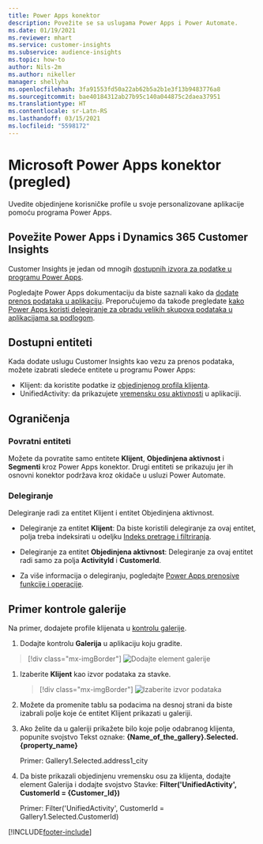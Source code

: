 ```yaml
---
title: Power Apps konektor
description: Povežite se sa uslugama Power Apps i Power Automate.
ms.date: 01/19/2021
ms.reviewer: mhart
ms.service: customer-insights
ms.subservice: audience-insights
ms.topic: how-to
author: Nils-2m
ms.author: nikeller
manager: shellyha
ms.openlocfilehash: 3fa91553fd50a22ab62b5a2b1e3f13b9483776a8
ms.sourcegitcommit: bae40184312ab27b95c140a044875c2daea37951
ms.translationtype: HT
ms.contentlocale: sr-Latn-RS
ms.lasthandoff: 03/15/2021
ms.locfileid: "5598172"
---
```

# <a name="microsoft-power-apps-connector-preview"></a>Microsoft Power Apps konektor (pregled)

Uvedite objedinjene korisničke profile u svoje personalizovane aplikacije pomoću programa Power Apps.

## <a name="connect-power-apps-and-dynamics-365-customer-insights"></a>Povežite Power Apps i Dynamics 365 Customer Insights

Customer Insights je jedan od mnogih [dostupnih izvora za podatke u programu Power Apps](/powerapps/maker/canvas-apps/working-with-data-sources).

Pogledajte Power Apps dokumentaciju da biste saznali kako da [dodate prenos podataka u aplikaciju](/powerapps/maker/canvas-apps/add-data-connection). Preporučujemo da takođe pregledate [kako Power Apps koristi delegiranje za obradu velikih skupova podataka u aplikacijama sa podlogom](/powerapps/maker/canvas-apps/delegation-overview).

## <a name="available-entities"></a>Dostupni entiteti

Kada dodate uslugu Customer Insights kao vezu za prenos podataka, možete izabrati sledeće entitete u programu Power Apps:

- Klijent: da koristite podatke iz [objedinjenog profila klijenta](customer-profiles.md).
- UnifiedActivity: da prikazujete [vremensku osu aktivnosti](activities.md) u aplikaciji.

## <a name="limitations"></a>Ograničenja

### <a name="retrievable-entities"></a>Povratni entiteti

Možete da povratite samo entitete **Klijent**, **Objedinjena aktivnost** i **Segmenti** kroz Power Apps konektor. Drugi entiteti se prikazuju jer ih osnovni konektor podržava kroz okidače u usluzi Power Automate.  

### <a name="delegation"></a>Delegiranje

Delegiranje radi za entitet Klijent i entitet Objedinjena aktivnost. 

- Delegiranje za entitet **Klijent**: Da biste koristili delegiranje za ovaj entitet, polja treba indeksirati u odeljku [Indeks pretrage i filtriranja](search-filter-index.md).  

- Delegiranje za entitet **Objedinjena aktivnost**: Delegiranje za ovaj entitet radi samo za polja **ActivityId** i **CustomerId**.  

- Za više informacija o delegiranju, pogledajte [Power Apps prenosive funkcije i operacije](/connectors/commondataservice/#power-apps-delegable-functions-and-operations-for-the-cds-for-apps). 

## <a name="example-gallery-control"></a>Primer kontrole galerije

Na primer, dodajete profile klijenata u [kontrolu galerije](/powerapps/maker/canvas-apps/add-gallery).

1. Dodajte kontrolu **Galerija** u aplikaciju koju gradite.

> [!div class="mx-imgBorder"]
> ![Dodajte element galerije](media/connector-powerapps9.png "Dodajte element galerije")

1. Izaberite **Klijent** kao izvor podataka za stavke.

    > [!div class="mx-imgBorder"]
    > ![Izaberite izvor podataka](media/choose-datasource-powerapps.png "Izaberite izvor podataka")

1. Možete da promenite tablu sa podacima na desnoj strani da biste izabrali polje koje će entitet Klijent prikazati u galeriji.

1. Ako želite da u galeriji prikažete bilo koje polje odabranog klijenta, popunite svojstvo Tekst oznake: **{Name_of_the_gallery}.Selected.{property_name}**

    Primer: Gallery1.Selected.address1_city

1. Da biste prikazali objedinjenu vremensku osu za klijenta, dodajte element Galerija i dodajte svojstvo Stavke: **Filter('UnifiedActivity', CustomerId = {Customer_Id})**

    Primer: Filter('UnifiedActivity', CustomerId = Gallery1.Selected.CustomerId)


[!INCLUDE[footer-include](../includes/footer-banner.md)]